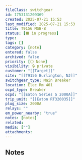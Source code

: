 ```yaml
---
fileClass: switchgear
id: 1753131209369
created: 2025-07-21 15:53
last_modified: 2025-07-21 15:53
title: T9156 MSB-B
status: [🟧 in progress]
type: 
tags: []
category: [note]
entered: false
archived: false
priority: [⚪ None]
visibility: 🔒 private
customer: "[[Target]]"
site: "[[T9156 Burlington, NJ]]"
switchgear_type: Main Breaker
location: Elec Rm 401
ocpd_type: Breaker
ocpd: "[[Eaton Series G 2000A]]"
trip_unit: "[[Eaton RT320035]]"
plug_size: 2000A
relays: ""
em_power_nearby: "true"
notes: [notes]
related: 
media: [""]
attachments:
---
```


## Notes
